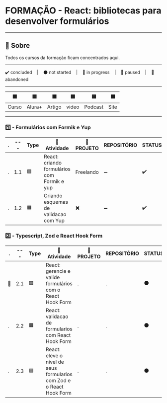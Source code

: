 # FORMAÇÃO - React: bibliotecas para desenvolver formulários

---

## 📌 Sobre
  Todos os cursos da formação ficam concentrados aqui.

---

<p>
  ✔️ concluded &nbsp;&nbsp;&nbsp;|&nbsp;&nbsp;&nbsp;
  ⚫ not started &nbsp;&nbsp;&nbsp;|&nbsp;&nbsp;&nbsp;
  🔵 in progress &nbsp;&nbsp;&nbsp;|&nbsp;&nbsp;&nbsp;
  🔶 paused &nbsp;&nbsp;&nbsp;|&nbsp;&nbsp;&nbsp;
  🔴 abandoned 
</p>

---
| 🟪 | 🟦 | 🟫 | 🟥 | 🟨 | 🟩 |
| --- | --- | --- | --- | --- | --- |
| Curso | Alura+ | Artigo | video | Podcast | Site |

---

### 1️⃣ - Formulários com Formik e Yup
| . | --- | Type | 📘 Atividade | 🔗 PROJETO | REPOSITÓRIO | STATUS |
| --- | --- | --- | --- | --- | --- | --- |
| . | 1.1 | 🟪 | React: criando formulários com Formik e yup | Freelando | ➖ | ✔️ |
| . | 1.2 | 🟫 | Criando esquemas de validacao com Yup | ✖️ | ➖ | ✔️ |



### 2️⃣ - Typescript, Zod e React Hook Form

| . | --- | Type | 📘 Atividade | 🔗 PROJETO | REPOSITÓRIO | STATUS |
| --- | --- | --- | --- | --- | --- | --- |
| 🚩 | 2.1 | 🟪 | React: gerencie e valide formulários com o React Hook Form | . | . | ⚫ |
| . | 2.2 | 🟫 | React: validacao de formularios com React Hook Form | . | . | ⚫ |
| . | 2.3 | 🟪 | React: eleve o nível de seus formularios com Zod e o React Hook Form | . | . | ⚫ |
